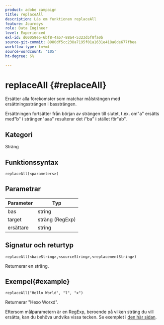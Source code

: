 ```yaml
---
product: adobe campaign
title: replaceAll
description: Läs om funktionen replaceAll
feature: Journeys
role: Data Engineer
level: Experienced
exl-id: d60059e5-6bf8-4a57-88a4-5323d5f0fa0b
source-git-commit: 8980df5cc238a7195f01a1631e418a8de677fbea
workflow-type: tm+mt
source-wordcount: '105'
ht-degree: 6%

---
```


# replaceAll {#replaceAll}

Ersätter alla förekomster som matchar målsträngen med ersättningssträngen i bassträngen.

Ersättningen fortsätter från början av strängen till slutet, t.ex. om&quot;a&quot; ersätts med&quot;b&quot; i strängen&quot;aaa&quot; resulterar det i&quot;ba&quot; i stället för&quot;ab&quot;.

## Kategori

Sträng

## Funktionssyntax

`replaceAll(<parameters>)`

## Parametrar

| Parameter | Typ |
|-----------|--------------|
| bas | string |
| target | sträng (RegExp) |
| ersättare | string |

## Signatur och returtyp

`replaceAll(<baseString>,<sourceString>,<replacementString>)`

Returnerar en sträng.

## Exempel{#example}

`replaceAll("Hello World", "l", "x")`

Returnerar &quot;Hexo Worxd&quot;.

Eftersom målparametern är en RegExp, beroende på vilken sträng du vill ersätta, kan du behöva undvika vissa tecken. Se exemplet i [den här sidan](../functions/functionreplace.md#example_2).
